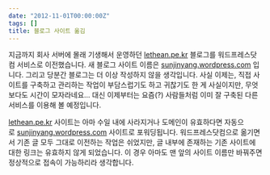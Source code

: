 ```yaml
---
date: "2012-11-01T00:00:00Z"
tags: []
title: 블로그 사이트 옮김
---
```


지금까지 회사 서버에 몰래 기생해서 운영하던 [lethean.pe.kr](http://lethean.pe.kr/) 블로그를 워드프레스닷컴 서비스로 이전했습니다. 새 블로그 사이트 이름은 [sunjinyang.wordpress.com](http://sunjinyang.wordpress.com/) 입니다. 그리고 당분간 블로그는 더 이상 작성하지 않을 생각입니다. 사실 이제는, 직접 사이트를 구축하고 관리하는 작업이 부담스럽기도 하고 귀찮기도 한 게 사실이지만, 무엇보다도 시간이 모자라네요... 대신 이제부터는 요즘(?) 사람들처럼 이미 잘 구축된 다른 서비스를 이용해 볼 예정입니다.

[lethean.pe.kr](http://lethean.pe.kr/) 사이트는 아마 수일 내에 사라지거나 도메인이 유효하다면 자동으로 [sunjinyang.wordpress.com](http://sunjinyang.wordpress.com/) 사이트로 포워딩됩니다. 워드프레스닷컴으로 옮기면서 기존 글 모두 그대로 이전하는 작업은 쉬었지만, 글 내부에 존재하는 기존 사이트에 대한 링크는 유효하지 않게 되었습니다. 이 경우 아마도 맨 앞의 사이트 이름만 바꿔주면 정상적으로 접속이 가능하리라 생각합니다.
